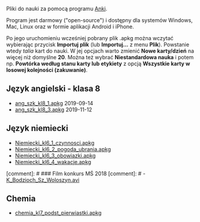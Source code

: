Pliki do nauki  za pomocą programu [Anki](https://apps.ankiweb.net).

Program jest darmowy ("open-source") i dostępny dla systemów Windows, Mac, Linux oraz w formie aplikacji Android i iPhone.

Po jego uruchomieniu wcześniej pobrany plik .apkg można wczytać wybierając przycisk **Importuj plik** (lub **Importuj...** z menu **Plik**). Powstanie wtedy *talia* kart do nauki. W jej opcjach warto zmienić **Nowe karty/dzień** na więcej niż domyślne **20**. Można też wybrać **Niestandardowa nauka** i potem np. **Powtórka według stanu karty lub etykiety** z opcją **Wszystkie karty w losowej kolejności (zakuwanie)**.

## Język angielski - klasa 8
- [ang_szk_kl8_1.apkg](https://github.com/szymon06/sp4/raw/master/ang_szk_kl8_1.apkg) 2019-09-14
- [ang_szk_kl8_3.apkg](https://github.com/szymon06/sp4/raw/master/ang_szk_kl8_3.apkg) 2019-11-12

## Język niemiecki
- [Niemiecki_kl6_1_czynnosci.apkg](https://github.com/szymon06/sp4/raw/master/Niemiecki_kl6_1_czynnosci.apkg)
-	[Niemiecki_kl6_2_pogoda_ubrania.apkg](https://github.com/szymon06/sp4/raw/master/Niemiecki_kl6_2_pogoda_ubrania.apkg)
- [Niemiecki_kl6_3_obowiazki.apkg](https://github.com/szymon06/sp4/raw/master/Niemiecki_kl6_3_obowiazki.apkg)
- [Niemiecki_kl6_4_wakacje.apkg](https://github.com/szymon06/sp4/raw/master/Niemiecki_kl6_4_wakacje.apkg)

[comment]: # ### Film konkurs MŚ 2018
[comment]: # - [K_Bodzioch_Sz_Woloszyn.avi](https://github.com/szymon06/sp4/raw/master/K_Bodzioch_Sz_Woloszyn.avi)


## Chemia
- [chemia_kl7_podst_pierwiastki.apkg](https://github.com/szymon06/sp4/raw/master/chemia_kl7_podst_pierwiastki.apkg)
